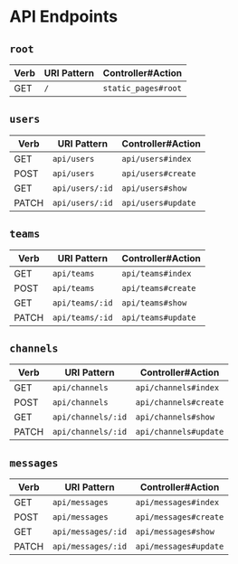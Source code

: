# API Endpoints

## `root`
Verb | URI Pattern | Controller#Action
-|-|-
GET | `/` | `static_pages#root`

## `users`
Verb | URI Pattern | Controller#Action
-|-|-
GET | `api/users` | `api/users#index`
POST | `api/users` | `api/users#create`
GET | `api/users/:id` | `api/users#show`
PATCH | `api/users/:id` | `api/users#update`

## `teams`
Verb | URI Pattern | Controller#Action
-|-|-
GET | `api/teams` | `api/teams#index`
POST | `api/teams` | `api/teams#create`
GET | `api/teams/:id` | `api/teams#show`
PATCH | `api/teams/:id` | `api/teams#update`

## `channels`
Verb | URI Pattern | Controller#Action
-|-|-
GET | `api/channels` | `api/channels#index`
POST | `api/channels` | `api/channels#create`
GET | `api/channels/:id` | `api/channels#show`
PATCH | `api/channels/:id` | `api/channels#update`

 ## `messages`
Verb | URI Pattern | Controller#Action
 -|-|-
GET | `api/messages` | `api/messages#index`
POST | `api/messages` | `api/messages#create`
GET | `api/messages/:id` | `api/messages#show`
PATCH | `api/messages/:id` | `api/messages#update`
